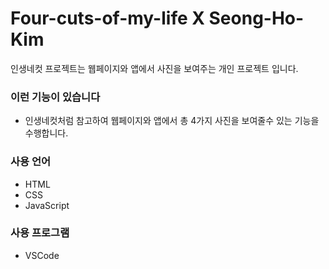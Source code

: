 # Four-cuts-of-my-life X Seong-Ho-Kim
인생네컷 프로젝트는 웹페이지와 앱에서 사진을 보여주는 개인 프로젝트 입니다.

### 이런 기능이 있습니다
- 인생네컷처럼 참고하여 웹페이지와 앱에서 총 4가지 사진을 보여줄수 있는 기능을 수행합니다.

### 사용 언어
- HTML
- CSS
- JavaScript

### 사용 프로그램
- VSCode
